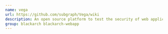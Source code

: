 ```yaml
---
name: vega
url: https://github.com/subgraph/Vega/wiki
description: An open source platform to test the security of web applications.
group: blackarch blackarch-webapp
---
```

